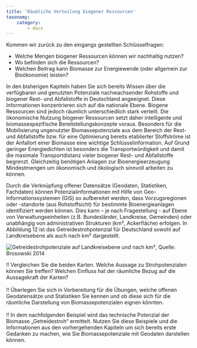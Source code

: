 ```yaml
---
title: 'Räumliche Verteilung biogener Ressourcen'
taxonomy:
    category:
        - docs
---
```


Kommen wir zurück zu den eingangs gestellten Schlüsselfragen:

- Welche Mengen biogener Ressourcen können wir nachhaltig nutzen?
- Wo befinden sich die Ressourcen?
- Welchen Beitrag kann Biomasse zur Energiewende (oder allgemein zur Bioökonomie) leisten?

In den bisherigen Kapiteln haben Sie sich bereits Wissen über die verfügbaren und genutzten Potenziale nachwachsender Rohstoffe und biogener Rest- und Abfallstoffe in Deutschland angeeignet. Diese Informationen konzentrieren sich auf die nationale Ebene. Biogene Ressourcen sind jedoch räumlich unterschiedlich stark verteilt. Die ökonomische Nutzung biogener Ressourcen setzt daher intelligente und biomassespezifische Bereitstellungskonzepte voraus. Besonders für die Mobilisierung ungenutzter Biomassepotenziale aus dem Bereich der Rest- und Abfallstoffe bzw. für eine Optimierung bereits etablierter Stoffströme ist der Anfallort einer Biomasse eine wichtige Schlüsselinformation. Auf Grund geringer Energiedichten ist besonders die Transportwürdigkeit und damit die maximale Transportdistanz vieler biogener Rest- und Abfallstoffe begrenzt. Gleichzeitig benötigen Anlagen zur Bioenergieerzeugung Mindestmengen um ökonomisch und ökologisch sinnvoll arbeiten zu können.

Durch die Verknüpfung offener Datensätze (Geodaten, Statistiken, Fachdaten) können Potenzialinformationen mit Hilfe von Geo-Informationssystemen (GIS) so aufbereitet werden, dass Vorzugsregionen oder -standorte (aus Rohstoffsicht) für bestimmte Bioenergieanlagen identifiziert werden können. Dies kann – je nach Fragestellung - auf Ebene von Verwaltungseinheiten (z.B. Bundesländer, Landkreise, Gemeinden) oder unabhängig von administrativen Strukturen (km², Ackerfläche) erfolgen. In Abbildung 12 ist das Getreidestrohpotenzial für Deutschland sowohl auf Landkreisebene als auch nach km² dargestellt.

![](Skript_DBFZ_Strohpotenziale.png?lightbox=800&resize=500&classes=caption "Getreidestrohpotenziale auf Landkreisebene und nach km², Quelle: Brosowski 2014")

!! Vergleichen Sie die beiden Karten. Welche Aussage zu Strohpotenzialen können Sie treffen? Welchen Einfluss hat der räumliche Bezug auf die Aussagekraft der Karten?  <br><br>
!! Überlegen Sie sich in Vorbereitung für die Übungen, welche offenen Geodatensätze und Statistiken Sie kennen und ob diese sich für die räumliche Darstellung von Biomassepotenzialen eignen könnten. <br><br>
!! In dem nachfolgenden Beispiel wird das technische Potenzial der Biomasse „Getreidestroh“ ermittelt. Nutzen Sie diese Beispiele und die Informationen aus den vorhergehenden Kapiteln um sich bereits erste Gedanken zu machen, wie Sie Biomassepotenziale mit Geodaten darstellen können. 
